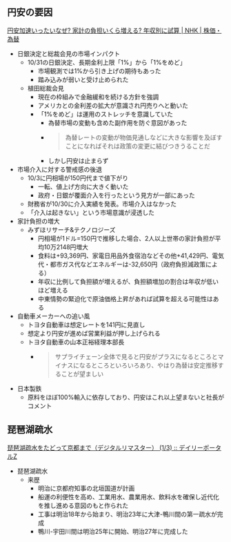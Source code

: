 ## 円安の要因

[円安加速いったいなぜ? 家計の負担いくら増える? 年収別に試算 | NHK | 株価・為替](https://www3.nhk.or.jp/news/html/20231101/k10014243841000.html)

- 日銀決定と総裁会見の市場インパクト
  - 10/31の日銀決定、長期金利上限「1%」から「1%をめど」
    - 市場観測では1%から引き上げの期待もあった
    - 踏み込みが弱いと受け止められた
  - 植田総裁会見
    - 現在の枠組みで金融緩和を続ける方針を強調
    - アメリカとの金利差の拡大が意識され円売りへと動いた
    - 「1%をめど」は運用のストレッチを意識していた
      - 為替市場の変動も含めた副作用を防ぐ意図があった
      - > 為替レートの変動が物価見通しなどに大きな影響を及ぼすことになればそれは政策の変更に結びつきうることだ
      - しかし円安は止まらず
- 市場介入に対する警戒感の後退
  - 10/3に円相場が150円代まで値下がり
    - 一転、値上げ方向に大きく動いた
    - 政府・日銀が覆面介入を行ったという見方が一部にあった
  - 財務省が10/30に介入実績を発表。市場介入はなかった
  - 「介入は起きない」という市場意識が浸透した
- 家計負担の増大
  - みずほリサーチ&テクノロジーズ
    - 円相場が1ドル=150円で推移した場合、2人以上世帯の家計負担が平均10万2148円増大
    - 食料は+93,369円、家電日用品外食宿泊などその他+41,429円、電気代・都市ガス代などエネルギーは-32,650円（政府負担減政策による）
    - 年収に比例して負担額が増えるが、負担額増加の割合は年収が低いほど増える
    - 中東情勢の緊迫化で原油価格上昇があれば試算を超える可能性はある
- 自動車メーカーへの追い風
  - トヨタ自動車は想定レートを141円に見直し
  - 想定より円安が進めば営業利益が押し上げられる
  - トヨタ自動車の山本正裕経理本部長
    - > サプライチェーン全体で見ると円安がプラスになるところとマイナスになるところといろいろあり、やはり為替は安定推移することが望ましい
- 日本製鉄
  - 原料をほぼ100%輸入に依存しており、円安はこれ以上望まないと社長がコメント

## 琵琶湖疏水

[琵琶湖疏水をたどって京都まで（デジタルリマスター） (1/3) :: デイリーポータルZ](https://dailyportalz.jp/kiji/following-the-Biwako-Canal)

- 琵琶湖疏水
  - 来歴
    - 明治に京都府知事の北垣国道が計画
    - 船運の利便性を高め、工業用水、農業用水、飲料水を確保し近代化を推し進める意図のもと作られた
    - 工事は明治18年から始まり、明治23年に大津-鴨川間の第一疏水が完成
    - 鴨川-宇田川間は明治25年に開始、明治27年に完成した
